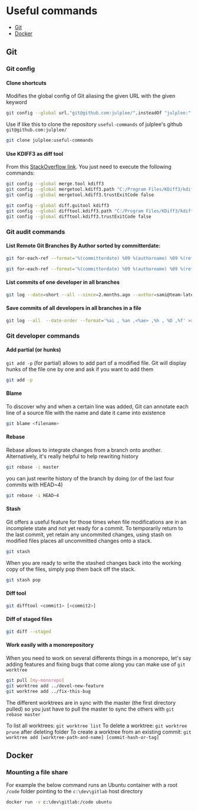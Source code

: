 # Useful commands

* [Git](#git)
* [Docker](#docker)

## Git

### Git config

#### Clone shortcuts

Modifies the global config of Git aliasing the given URL with the given keyword

```bash
git config --global url."git@github.com:julplee/".insteadOf "julplee:"
```

Use if like this to clone the repository `useful-commands` of julplee's github `git@github.com:julplee/`

```bash
git clone julplee:useful-commands
```

#### Use KDIFF3 as diff tool

From this [StackOverflow link](https://stackoverflow.com/questions/33308482/git-how-configure-kdiff3-as-merge-tool-and-diff-tool). You just need to execute the following commands:

```bash
git config --global merge.tool kdiff3
git config --global mergetool.kdiff3.path "C:/Program Files/KDiff3/kdiff3.exe"
git config --global mergetool.kdiff3.trustExitCode false

git config --global diff.guitool kdiff3
git config --global difftool.kdiff3.path "C:/Program Files/KDiff3/kdiff3.exe"
git config --global difftool.kdiff3.trustExitCode false
```

### Git audit commands

#### List Remote Git Branches By Author sorted by committerdate:

```bash
git for-each-ref --format='%(committerdate) %09 %(authorname) %09 %(refname)' 

git for-each-ref --format='%(committerdate) %09 %(authorname) %09 %(refname)' | sort -k5n -k2M -k3n -k4n | grep UXP
```

#### List commits of one developer in all branches
```bash
git log --date=short --all --since=2.months.ago --author=sami@team-latech.io
```

#### Save commits of all developers in all branches in a file
```bash
git log --all  --date-order --format='%ai , %an ,<%ae> ,%h , %D ,%f' >> logs.csv
```

### Git developer commands

#### Add partial (or hunks)

`git add -p` (for partial) allows to add part of a modified file. Git will display hunks of the file one by one and ask if you want to add them

```bash
git add -p
```

#### Blame

To discover why and when a certain line was added, Git can annotate each line of a source file with the name and date it came into existence

```bash
git blame <filename>
```

#### Rebase

Rebase allows to integrate changes from a branch onto another. Alternatively, it's really helpful to help rewriting history

```bash
git rebase -i master
```

you can just rewrite history of the branch by doing (or of the last four commits with HEAD~4)

```bash
git rebase -i HEAD~4
```

#### Stash

Git offers a useful feature for those times when file modifications are in an incomplete state and not yet ready for a commit.
To temporarily return to the last commit, yet retain any uncommited changes, using stash on modified files places all uncommitted changes onto a stack.

```bash
git stash
```

When you are ready to write the stashed changes back into the working copy of the files, simply pop them back off the stack.

```bash
git stash pop
```

#### Diff tool

```bash
git difftool <commit1> [<commit2>]
```

#### Diff of staged files

```bash
git diff --staged
```

#### Work easily with a monorepository

When you need to work on several differents things in a monorepo, let's say adding features and fixing bugs that come along you can make use of `git worktree`

```bash
git pull [my-monorepo]
git worktree add ../devel-new-feature
git worktree add ../fix-this-bug
```

The different worktrees are in sync with the master (the first directory pulled) so you just have to pull the master to sync the others with `git rebase master`

To list all worktrees: `git worktree list`
To delete a worktree: `git worktree prune` after deleting folder
To create a worktree from an existing commit: `git worktree add [worktree-path-and-name] [commit-hash-or-tag]`

## Docker

### Mounting a file share

For example the below command runs an Ubuntu container with a root `/code` folder pointing to the `c:\dev\gitlab` host directory

```bash
docker run -v c:\dev\gitlab:/code ubuntu
```
